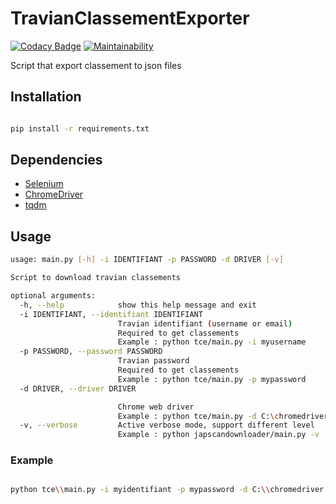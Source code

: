 # TravianClassementExporter

[![Codacy Badge](https://api.codacy.com/project/badge/Grade/3456684829174978b0bab58a1442e227)](https://www.codacy.com/manual/Harkame/TravianClassementExporter?utm_source=github.com&amp;utm_medium=referral&amp;utm_content=Harkame/TravianClassementExporter&amp;utm_campaign=Badge_Grade)
[![Maintainability](https://api.codeclimate.com/v1/badges/d7fa2efd92e6c6ba49a0/maintainability)](https://codeclimate.com/github/Harkame/TravianClassementExporter/maintainability)

Script that export classement to json files

## Installation

``` bash

pip install -r requirements.txt

```

## Dependencies

-   [Selenium](https://selenium-python.readthedocs.io)
-   [ChromeDriver](https://chromedriver.chromium.org)
-   [tqdm](https://github.com/tqdm/tqdm)

## Usage

``` bash
usage: main.py [-h] -i IDENTIFIANT -p PASSWORD -d DRIVER [-v]

Script to download travian classements

optional arguments:
  -h, --help            show this help message and exit
  -i IDENTIFIANT, --identifiant IDENTIFIANT
                        Travian identifiant (username or email)
                        Required to get classements
                        Example : python tce/main.py -i myusername
  -p PASSWORD, --password PASSWORD
                        Travian password
                        Required to get classements
                        Example : python tce/main.py -p mypassword
  -d DRIVER, --driver DRIVER

                        Chrome web driver
                        Example : python tce/main.py -d C:\chromedriver.exe
  -v, --verbose         Active verbose mode, support different level
                        Example : python japscandownloader/main.py -v
```

### Example

``` bash

python tce\\main.py -i myidentifiant -p mypassword -d C:\\chromedriver.exe

```
